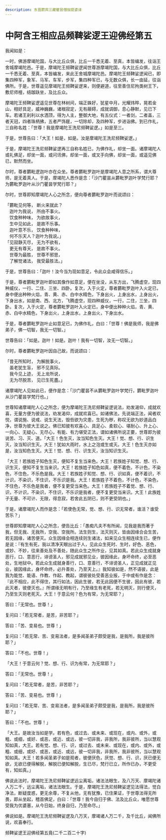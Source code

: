 ```yaml
---
description: 东晋罽宾三藏瞿昙僧伽提婆译
---
```


# 中阿含王相应品频鞞娑逻王迎佛经第五

我闻如是：

一时，佛游摩竭陀国，与大比丘众俱，比丘一千悉无着、至真，本皆编发，往诣王舍城摩竭陀邑。于是，摩竭陀王频鞞娑逻闻世尊游摩竭陀国，与大比丘众俱，比丘一千悉无着、至真，本皆编发，来此王舍城摩竭陀邑。摩竭陀王频鞞娑逻闻已，即集四种军，象军、马军、车军，步军，集四种军已，与无数众俱，长一由延，往诣佛所。于是，世尊遥见摩竭陀王频鞞娑逻来，则便避道，往至善住尼拘类树王下，敷尼师檀，结跏趺坐，及比丘众。

摩竭陀王频鞞娑逻遥见世尊在林树间，端正姝好，犹星中月，光耀炜晔，晃若金山，相好具足，威神巍巍，诸根寂定，无有蔽碍，成就调御，息心静默，见已下车。若诸王刹利以水洒顶，得为人主，整御大地，有五仪式：一者剑，二者盖，三者天冠，四者珠柄拂，五者严饰屣，一切除却，及四种军，步进诣佛。到已作礼，三自称名姓：「世尊！我是摩竭陀王洗尼频鞞娑逻。」如是至三。

于是，世尊告曰：「大王！如是，如是。汝是摩竭陀王洗尼频鞞娑逻。」

于是，摩竭陀王洗尼频鞞娑逻再三自称名姓已，为佛作礼，却坐一面。诸摩竭陀人或礼佛足，却坐一面，或问讯佛，却坐一面，或叉手向佛，却坐一面，或遥见佛已，默然而坐。

尔时，尊者欝毗逻迦叶亦在众坐。尊者欝毗罗迦叶是摩竭陀人意之所系，谓大尊师，是无着真人。于是，摩竭陀人悉作是念：「沙门瞿昙从欝毗罗迦叶学梵行耶？为欝毗罗迦叶从沙门瞿昙学梵行耶？」

尔时，世尊即知摩竭陀人心之所念，便向尊者欝毗罗迦叶而说颂曰：

「欝毗见何等， 断火来就此？\
　迦叶为我说， 所由不事火。\
　饮食种种味， 为欲故事火，\
　生中见如此， 是故不乐事。\
　迦叶意不乐， 饮食种种味，\
　何不乐天人？迦叶为我说。」\
「见寂静灭尽， 无为不欲有，\
　更无有尊天， 是故不事火。\
　世尊为最胜， 世尊不邪思，\
　了解觉诸法， 我受最胜法。」

于是，世尊告曰：「迦叶！汝今当为现如意足，令此众会咸得信乐。」

于是，尊者欝毗罗迦叶即如其像作如意足，便在坐没，从东方出，飞腾虚空，现四种威仪，一行、二住、三坐、四卧。复次，入于火定，尊者欝毗罗迦叶入火定已，身中便出种种火焰，青、黄、赤、白中水精色，下身出火，上身出水，上身出火，下身出水，如是南、西、北方，飞腾虚空，现四种威仪，一行，二住，三坐，四卧。复次，入于火定，尊者欝毗罗迦叶入火定已，身中便出种种火焰，青、黄、赤、白中水精色，下身出火，上身出水，上身出火，下身出水。

于是，尊者欝毗罗迦叶止如意足已，为佛作礼，白曰：「世尊！佛是我师，我是佛弟子，佛一切智，我无一切智。」

世尊告曰：「如是。迦叶！如是。迦叶！我有一切智，汝无一切智。」

尔时，尊者欝毗罗迦叶因自己故，而说颂曰：

「昔无所知时， 为解脱事火，\
　虽老犹生盲， 邪不见真际。\
　我今见上迹， 无上龙所说，\
　无为尽脱苦， 见已生死盡。」

诸摩竭陀人见如此已，便作是念：「沙门瞿昙不从欝毗罗迦叶学梵行，欝毗罗迦叶从沙门瞿昙学梵行也。」

世尊知诸摩竭陀人心之所念，便为摩竭陀王洗尼频鞞娑逻说法，劝发渴仰，成就欢喜，无量方便为彼说法，劝发渴仰，成就欢喜已。如诸佛法，先说端正法，闻者欢悦，谓说施、说戒、说生天法，毁呰欲为灾患，生死为秽，称叹无欲为妙道品白净，世尊为彼大王说之。佛已知彼有欢喜心、具足心、柔软心、堪耐心、升上心、一向心、无疑心、无尽心，有能、有力堪受正法，谓如诸佛所说正要，世尊即为彼说苦、习、灭、道。「大王！色生灭，汝当知色生灭。大王！觉、想、行、识生灭，汝当知识生灭。大王！犹如大雨时，水上之泡或生或灭。大王！色生灭亦如是，汝当知色生灭。大王！觉、想、行、识生灭，汝当知识生灭。

「大王！若族姓子知色生灭，便知不复生当来色。大王！若族姓子知觉、想、行、识生灭，便知不复生当来识。大王！若族姓子知色如真，便不着色，不计色，不染色，不住色，不乐色是我。大王！若族姓子知觉、想、行、识如真，便不着识，不计识，不染识，不住识，不乐识是我。大王！若族姓子不着色，不计色，不染色，不住色，不乐色是我者，便不复更受当来色。大王！若族姓子不着觉、想、行、识，不计识，不染识，不住识，不乐识是我者，便不复更受当来识。大王！此族姓子无量、不可计、无限，得息寂，若舍此五阴已，则不更受阴也。」

于是，诸摩竭陀人而作是念：「若使色无常，觉、想、行、识无常者，谁活？谁受苦乐？」

世尊即知摩竭陀人心之所念，便告比丘：「愚痴凡夫不有所闻，见我是我而著于我，但无我、无我所，空我、空我所。法生则生，法灭则灭，皆由因缘合会生苦，若无因缘，诸苦便灭。众生因缘会相连续则生诸法，如来见众生相连续生已，便作是说：『有生有死，我以清净天眼出过于人，见此众生死时、生时，好色、恶色，或妙、不妙，往来善处及不善处，随此众生之所作业，见其如真。若此众生成就身恶行，口、意恶行，诽谤圣人，邪见成就邪见业，彼因缘此，身坏命终，必至恶处，生地狱中。若此众生成就身善行，口、意善行，不诽谤圣人，正见成就正见业，彼因缘此，身坏命终，必升善处，乃至天上。』我知彼如是，然不语彼，此是我为能觉、能语、作教、作起、教起，谓彼彼处受善恶业报，于中或有作是念：『此不相应，此不得住，其行如法，因此生彼，若无此因便不生彼，因此有彼，若此灭者，彼便灭也。』所谓缘无明有行，乃至缘生有老死，若无明灭，则行便灭，乃至生灭则老死灭。大王！于意云何？色为有常，为无常耶？」

答曰：「无常也。世尊！」

复问曰：「若无常者，是苦，非苦耶？」

答曰：「苦、变易也。世尊！」

复问曰：「若无常、苦、变易法者，是多闻圣弟子颇受是我，是我所，我是彼所耶？」

答曰：「不也。世尊！」

「大王！于意云何？觉、想、行、识为有常，为无常耶？」

答曰：「无常也。世尊！」

复问曰：「若无常者，是苦，非苦耶？」

答曰：「苦、变易也。世尊！」

复问曰：「若无常、苦、变易法者，是多闻圣弟子颇受是我，是我所，我是彼所耶？」

答曰：「不也。世尊！」

「大王。是故汝当如是学。若有色，或过去、或未来、或现在，或内、或外，或粗、或细，或好、或恶，或近、或远，彼一切非我，非我所，我非彼所，当以慧观知如真，大王。若有觉、想、行、识，或过去、或未来、或现在，或内、或外，或粗、或细，或好、或恶，或近、或远，彼一切非我，非我所，我非彼所，当以慧观知如真。大王！若多闻圣弟子如是观者，彼便厌色，厌觉、想、行、识，厌已便无欲，无欲已便得解脱，解脱已便知解脱，生已尽，梵行已立，所作已办，不更受有，知如真。」

佛说此法时，摩竭陀王洗尼频鞞娑逻远尘离垢，诸法法眼生，及八万天、摩竭陀诸人万二千，远尘离垢，诸法法眼生。于是，摩竭陀王洗尼频鞞娑逻见法得法，觉白净法，断疑度惑，更无余尊，不复从他，无有犹豫，已住果证，于世尊法得无所畏，即从坐起，稽首佛足，白曰：「世尊！我今自归于佛、法及比丘众，唯愿世尊受我为优婆塞，从今日始，终身自归，乃至命尽。」

佛说如是。摩竭陀王洗尼频鞞娑逻及八万天，摩竭诸人万二千，及千比丘，闻佛所说，欢喜奉行。

频鞞娑逻王迎佛经第五竟(二千二百二十字)
